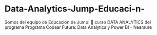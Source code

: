 # Data-Analytics-Jump-Educaci-n-
Somos del equipo de Educación de Jump! 💜 curso DATA ANALYTICS del  programa Programa Codear Futura: Data Analytics y Power BI - Nearsure
